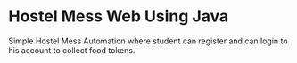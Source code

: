 # Hostel Mess Web Using Java   #
Simple Hostel Mess Automation where student can register and can login to his account to collect food tokens.
